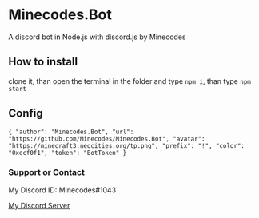 # Minecodes.Bot

A discord bot in Node.js with discord.js by Minecodes

## How to install

clone it, 
than open the terminal in the folder and type `npm i`, 
than type `npm start`

## Config

`{
    "author": "Minecodes.Bot",
    "url": "https://github.com/Minecodes/Minecodes.Bot",
    "avatar": "https://minecraft3.neocities.org/tp.png",
    "prefix": "!",
    "color": "0xecf0f1",
    "token": "BotToken"
}`

### Support or Contact

My Discord ID: Minecodes#1043

[My Discord Server](https://discord.gg/qkv7cc2)
